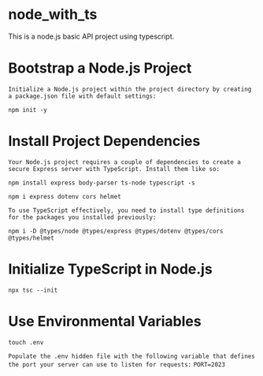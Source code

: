 # node_with_ts

This is a node.js basic API project using typescript.

# Bootstrap a Node.js Project
```Initialize a Node.js project within the project directory by creating a package.json file with default settings:```

```npm init -y```

# Install Project Dependencies
```Your Node.js project requires a couple of dependencies to create a secure Express server with TypeScript. Install them like so:```

```npm install express body-parser ts-node typescript -s```

```npm i express dotenv cors helmet```

```To use TypeScript effectively, you need to install type definitions for the packages you installed previously:```

```npm i -D @types/node @types/express @types/dotenv @types/cors @types/helmet```

# Initialize TypeScript in Node.js

```npx tsc --init```

# Use Environmental Variables

```touch .env```

```Populate the .env hidden file with the following variable that defines the port your server can use to listen for requests:```
```PORT=2023```

